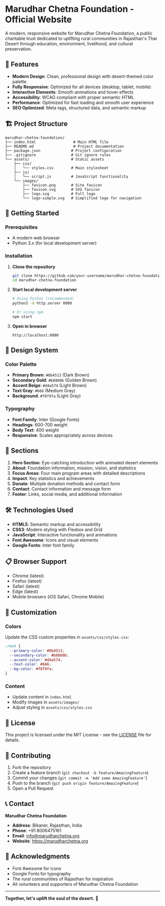 # Marudhar Chetna Foundation - Official Website

A modern, responsive website for Marudhar Chetna Foundation, a public charitable trust dedicated to uplifting rural communities in Rajasthan's Thar Desert through education, environment, livelihood, and cultural preservation.

## 🌟 Features

- **Modern Design**: Clean, professional design with desert-themed color palette
- **Fully Responsive**: Optimized for all devices (desktop, tablet, mobile)
- **Interactive Elements**: Smooth animations and hover effects
- **Accessibility**: WCAG compliant with proper semantic HTML
- **Performance**: Optimized for fast loading and smooth user experience
- **SEO Optimized**: Meta tags, structured data, and semantic markup

## 🏗️ Project Structure

```
marudhar-chetna-foundation/
├── index.html                 # Main HTML file
├── README.md                  # Project documentation
├── package.json              # Project configuration
├── .gitignore                # Git ignore rules
└── assets/                   # Static assets
    ├── css/
    │   └── styles.css        # Main stylesheet
    ├── js/
    │   └── script.js         # JavaScript functionality
    └── images/
        ├── favicon.png       # Site favicon
        ├── favicon.svg       # SVG favicon
        ├── logo.svg          # Full logo
        └── logo-simple.svg   # Simplified logo for navigation
```

## 🚀 Getting Started

### Prerequisites

- A modern web browser
- Python 3.x (for local development server)

### Installation

1. **Clone the repository**
   ```bash
   git clone https://github.com/your-username/marudhar-chetna-foundation.git
   cd marudhar-chetna-foundation
   ```

2. **Start local development server**
   ```bash
   # Using Python (recommended)
   python3 -m http.server 8000
   
   # Or using npm
   npm start
   ```

3. **Open in browser**
   ```
   http://localhost:8000
   ```

## 🎨 Design System

### Color Palette
- **Primary Brown**: `#8b4513` (Dark Brown)
- **Secondary Gold**: `#b8860b` (Golden Brown)
- **Accent Beige**: `#d4a574` (Light Brown)
- **Text Gray**: `#666` (Medium Gray)
- **Background**: `#f8f9fa` (Light Gray)

### Typography
- **Font Family**: Inter (Google Fonts)
- **Headings**: 600-700 weight
- **Body Text**: 400 weight
- **Responsive**: Scales appropriately across devices

## 📱 Sections

1. **Hero Section**: Eye-catching introduction with animated desert elements
2. **About**: Foundation information, mission, vision, and statistics
3. **Focus Areas**: Four main program areas with detailed descriptions
4. **Impact**: Key statistics and achievements
5. **Donate**: Multiple donation methods and contact form
6. **Contact**: Contact information and message form
7. **Footer**: Links, social media, and additional information

## 🛠️ Technologies Used

- **HTML5**: Semantic markup and accessibility
- **CSS3**: Modern styling with Flexbox and Grid
- **JavaScript**: Interactive functionality and animations
- **Font Awesome**: Icons and visual elements
- **Google Fonts**: Inter font family

## 📋 Browser Support

- Chrome (latest)
- Firefox (latest)
- Safari (latest)
- Edge (latest)
- Mobile browsers (iOS Safari, Chrome Mobile)

## 🔧 Customization

### Colors
Update the CSS custom properties in `assets/css/styles.css`:
```css
:root {
  --primary-color: #8b4513;
  --secondary-color: #b8860b;
  --accent-color: #d4a574;
  --text-color: #666;
  --bg-color: #f8f9fa;
}
```

### Content
- Update content in `index.html`
- Modify images in `assets/images/`
- Adjust styling in `assets/css/styles.css`

## 📄 License

This project is licensed under the MIT License - see the [LICENSE](LICENSE) file for details.

## 🤝 Contributing

1. Fork the repository
2. Create a feature branch (`git checkout -b feature/AmazingFeature`)
3. Commit your changes (`git commit -m 'Add some AmazingFeature'`)
4. Push to the branch (`git push origin feature/AmazingFeature`)
5. Open a Pull Request

## 📞 Contact

**Marudhar Chetna Foundation**
- **Address**: Bikaner, Rajasthan, India
- **Phone**: +91 8006475161
- **Email**: info@marudharchetna.org
- **Website**: https://marudharchetna.org

## 🙏 Acknowledgments

- Font Awesome for icons
- Google Fonts for typography
- The rural communities of Rajasthan for inspiration
- All volunteers and supporters of Marudhar Chetna Foundation

---

**Together, let's uplift the soul of the desert.** 🌅 